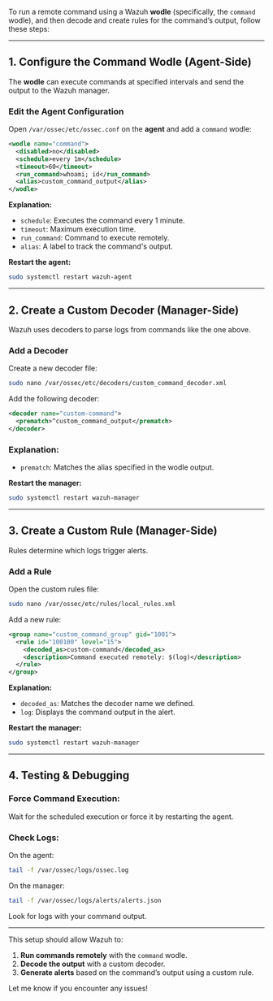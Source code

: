 To run a remote command using a Wazuh **wodle** (specifically, the `command` wodle), and then decode and create rules for the command’s output, follow these steps:

---

## 1. **Configure the Command Wodle (Agent-Side)**  
The **wodle** can execute commands at specified intervals and send the output to the Wazuh manager.

### **Edit the Agent Configuration**  
Open `/var/ossec/etc/ossec.conf` on the **agent** and add a `command` wodle:

```xml
<wodle name="command">
  <disabled>no</disabled>
  <schedule>every 1m</schedule>
  <timeout>60</timeout>
  <run_command>whoami; id</run_command>
  <alias>custom_command_output</alias>
</wodle>
```

**Explanation:**  
- `schedule`: Executes the command every 1 minute.  
- `timeout`: Maximum execution time.  
- `run_command`: Command to execute remotely.  
- `alias`: A label to track the command's output.

**Restart the agent:**  
```bash
sudo systemctl restart wazuh-agent
```

---

## 2. **Create a Custom Decoder (Manager-Side)**  

Wazuh uses decoders to parse logs from commands like the one above.

### **Add a Decoder**  
Create a new decoder file:  
```bash
sudo nano /var/ossec/etc/decoders/custom_command_decoder.xml
```

Add the following decoder:

```xml
<decoder name="custom-command">
  <prematch>^custom_command_output</prematch>
</decoder>
```

### **Explanation:**  
- `prematch`: Matches the alias specified in the wodle output.  

**Restart the manager:**  
```bash
sudo systemctl restart wazuh-manager
```

---

## 3. **Create a Custom Rule (Manager-Side)**  

Rules determine which logs trigger alerts.

### **Add a Rule**  
Open the custom rules file:  
```bash
sudo nano /var/ossec/etc/rules/local_rules.xml
```

Add a new rule:

```xml
<group name="custom_command_group" gid="1001">
  <rule id="100100" level="15">
    <decoded_as>custom-command</decoded_as>
    <description>Command executed remotely: $(log)</description>
  </rule>
</group>
```

**Explanation:**  
- `decoded_as`: Matches the decoder name we defined.  
- `log`: Displays the command output in the alert.

**Restart the manager:**  
```bash
sudo systemctl restart wazuh-manager
```

---

## 4. **Testing & Debugging**

### **Force Command Execution:**  
Wait for the scheduled execution or force it by restarting the agent.

### **Check Logs:**  
On the agent:  
```bash
tail -f /var/ossec/logs/ossec.log
```

On the manager:  
```bash
tail -f /var/ossec/logs/alerts/alerts.json
```

Look for logs with your command output.

---

This setup should allow Wazuh to:  
1. **Run commands remotely** with the `command` wodle.  
2. **Decode the output** with a custom decoder.  
3. **Generate alerts** based on the command’s output using a custom rule.

Let me know if you encounter any issues!
